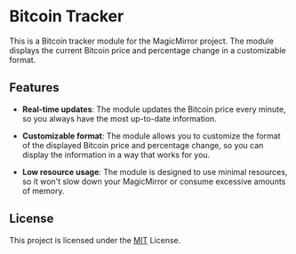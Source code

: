 # Bitcoin Tracker

This is a Bitcoin tracker module for the MagicMirror project. The module displays the current Bitcoin price and percentage change in a customizable format.

## Features

- **Real-time updates**: The module updates the Bitcoin price every minute, so you always have the most up-to-date information.

- **Customizable format**: The module allows you to customize the format of the displayed Bitcoin price and percentage change, so you can display the information in a way that works for you.

- **Low resource usage**: The module is designed to use minimal resources, so it won't slow down your MagicMirror or consume excessive amounts of memory.

## License

This project is licensed under the [MIT](https://choosealicense.com/licenses/mit/) License.
